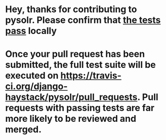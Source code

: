 # Hey, thanks for contributing to pysolr. Please confirm that [the tests pass](https://github.com/django-haystack/pysolr/blob/master/README.rst#running-tests) locally

# Once your pull request has been submitted, the full test suite will be executed on https://travis-ci.org/django-haystack/pysolr/pull_requests. Pull requests with passing tests are far more likely to be reviewed and merged.